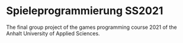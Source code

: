 # Spieleprogrammierung SS2021

The final group project of the games programming course 2021 of the Anhalt University of Applied Sciences.
